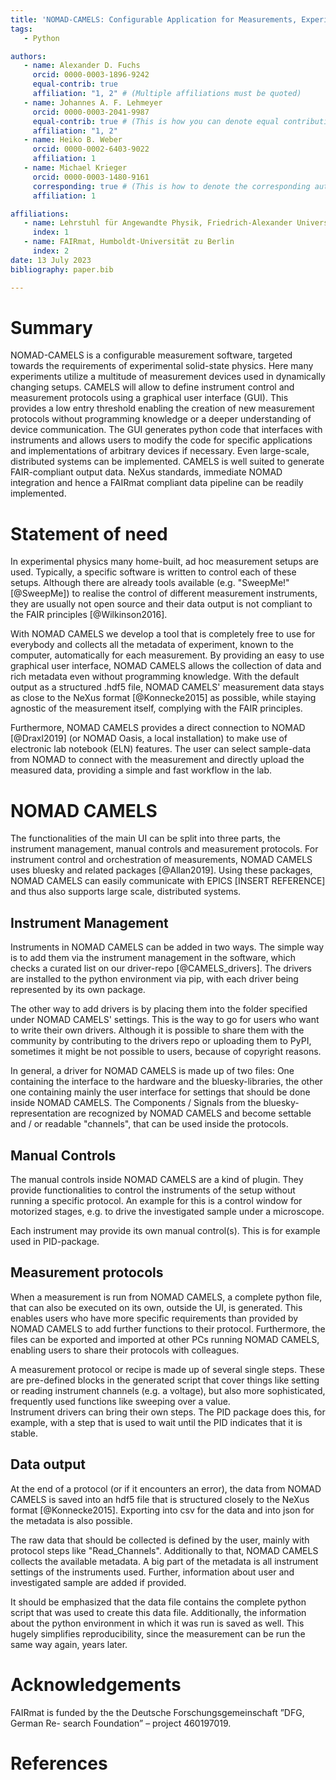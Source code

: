 ```yaml
---
title: 'NOMAD-CAMELS: Configurable Application for Measurements, Experiments and Laboratory Systems'
tags:
   - Python

authors:
   - name: Alexander D. Fuchs
     orcid: 0000-0003-1896-9242
     equal-contrib: true
     affiliation: "1, 2" # (Multiple affiliations must be quoted)
   - name: Johannes A. F. Lehmeyer
     orcid: 0000-0003-2041-9987
     equal-contrib: true # (This is how you can denote equal contributions between multiple authors)
     affiliation: "1, 2"
   - name: Heiko B. Weber
     orcid: 0000-0002-6403-9022
     affiliation: 1
   - name: Michael Krieger
     orcid: 0000-0003-1480-9161
     corresponding: true # (This is how to denote the corresponding author)
     affiliation: 1

affiliations:
   - name: Lehrstuhl für Angewandte Physik, Friedrich-Alexander Universität Erlangen-Nürnberg, Germany
     index: 1
   - name: FAIRmat, Humboldt-Universität zu Berlin
     index: 2
date: 13 July 2023
bibliography: paper.bib

---
```


# Summary

NOMAD-CAMELS is a configurable measurement software, targeted towards the requirements of experimental solid-state physics. Here many experiments utilize a multitude of measurement devices used in dynamically changing setups. CAMELS will allow to define instrument control and measurement protocols using a graphical user interface (GUI). This provides a low entry threshold enabling the creation of new measurement protocols without programming knowledge or a deeper understanding of device communication. The GUI generates python code that interfaces with instruments and allows users to modify the code for specific applications and implementations of arbitrary devices if necessary. Even large-scale, distributed systems can be implemented. CAMELS is well suited to generate FAIR-compliant output data. NeXus standards, immediate NOMAD integration and hence a FAIRmat compliant data pipeline can be readily implemented.

# Statement of need

In experimental physics many home-built, ad hoc measurement setups are used. Typically, a specific software is written to control each of these setups. Although there are already tools available (e.g. "SweepMe!" [@SweepMe]) to realise the control of different measurement instruments, they are usually not open source and their data output is not compliant to the FAIR principles [@Wilkinson2016].

With NOMAD CAMELS we develop a tool that is completely free to use for everybody and collects all the metadata of experiment, known to the computer, automatically for each measurement. By providing an easy to use graphical user interface, NOMAD CAMELS allows the collection of data and rich metadata even without programming knowledge. With the default output as a structured .hdf5 file, NOMAD CAMELS' measurement data stays as close to the NeXus format [@Konnecke2015] as possible, while staying agnostic of the measurement itself, complying with the FAIR principles.

Furthermore, NOMAD CAMELS provides a direct connection to NOMAD [@Draxl2019] (or NOMAD Oasis, a local installation) to make use of electronic lab notebook (ELN) features. The user can select sample-data from NOMAD to connect with the measurement and directly upload the measured data, providing a simple and fast workflow in the lab.

# NOMAD CAMELS

The functionalities of the main UI can be split into three parts, the instrument management, manual controls and measurement protocols. For instrument control and orchestration of measurements, NOMAD CAMELS uses bluesky and related packages [@Allan2019]. Using these packages, NOMAD CAMELS can easily communicate with EPICS [INSERT REFERENCE] and thus also supports large scale, distributed systems.

## Instrument Management
Instruments in NOMAD CAMELS can be added in two ways. The simple way is to add them via the instrument management in the software, which checks a curated list on our driver-repo [@CAMELS_drivers]. The drivers are installed to the python environment via pip, with each driver being represented by its own package.

The other way to add drivers is by placing them into the folder specified under NOMAD CAMELS' settings. This is the way to go for users who want to write their own drivers. Although it is possible to share them with the community by contributing to the drivers repo or uploading them to PyPI, sometimes it might be not possible to users, because of copyright reasons.

In general, a driver for NOMAD CAMELS is made up of two files: One containing the interface to the hardware and the bluesky-libraries, the other one containing mainly the user interface for settings that should be done inside NOMAD CAMELS. The Components / Signals from the bluesky-representation are recognized by NOMAD CAMELS and become settable and / or readable "channels", that can be used inside the protocols.

## Manual Controls
The manual controls inside NOMAD CAMELS are a kind of plugin. They provide functionalities to control the instruments of the setup without running a specific protocol. An example for this is a control window for motorized stages, e.g. to drive the investigated sample under a microscope.

Each instrument may provide its own manual control(s). This is for example used in PID-package.

## Measurement protocols
When a measurement is run from NOMAD CAMELS, a complete python file, that can also be executed on its own, outside the UI, is generated. This enables users who have more specific requirements than provided by NOMAD CAMELS to add further functions to their protocol. Furthermore, the files can be exported and imported at other PCs running NOMAD CAMELS, enabling users to share their protocols with colleagues.

A measurement protocol or recipe is made up of several single steps. These are pre-defined blocks in the generated script that cover things like setting or reading instrument channels (e.g. a voltage), but also more sophisticated, frequently used functions like sweeping over a value.  
Instrument drivers can bring their own steps. The PID package does this, for example, with a step that is used to wait until the PID indicates that it is stable.

## Data output
At the end of a protocol (or if it encounters an error), the data from NOMAD CAMELS is saved into an hdf5 file that is structured closely to the NeXus format [@Konnecke2015]. Exporting into csv for the data and into json for the metadata is also possible.

The raw data that should be collected is defined by the user, mainly with protocol steps like "Read_Channels". Additionally to that, NOMAD CAMELS collects the available metadata.
A big part of the metadata is all instrument settings of the instruments used. Further, information about user and investigated sample are added if provided.

It should be emphasized that the data file contains the complete python script that was used to create this data file. Additionally, the information about the python environment in which it was run is saved as well. This hugely simplifies reproducibility, since the measurement can be run the same way again, years later. 


# Acknowledgements

FAIRmat is funded by the the Deutsche Forschungsgemeinschaft ”DFG, German Re- search Foundation” – project 460197019.

# References